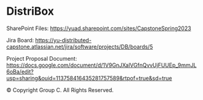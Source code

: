 # DistriBox

SharePoint Files:
https://yuad.sharepoint.com/sites/CapstoneSpring2023

Jira Board:
https://yu-distributed-capstone.atlassian.net/jira/software/projects/DB/boards/5

Project Proposal Document:
https://docs.google.com/document/d/1V9GnJXalVGfnQvvUjFUUEp_9mmJL6oBa/edit?usp=sharing&ouid=113758416435281757589&rtpof=true&sd=true

© Copyright Group C. All Rights Reserved.
